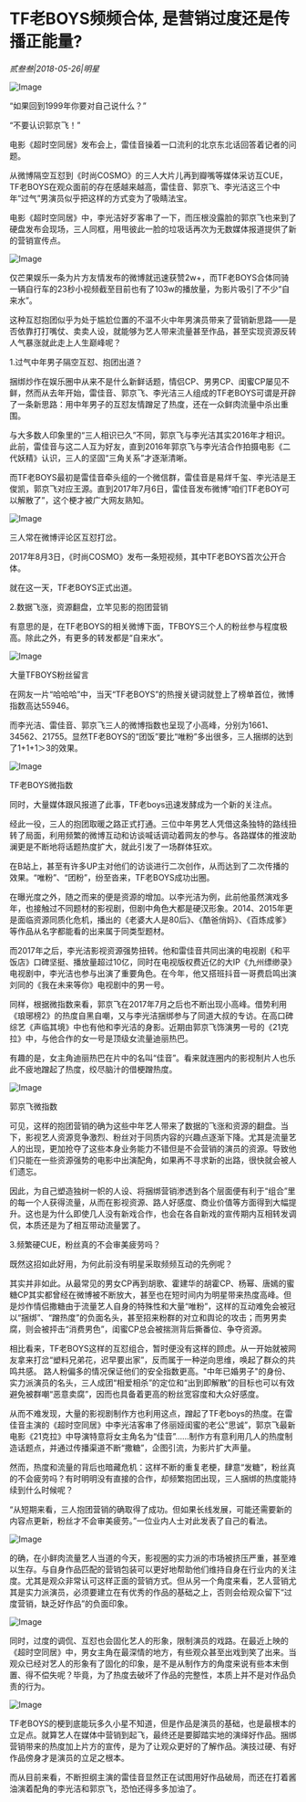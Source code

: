 # TF老BOYS频频合体, 是营销过度还是传播正能量?

*贰叁叁|2018-05-26|明星*

![Image](http://p9.pstatp.com/large/pgc-image/1527339102611141af106f9)

“如果回到1999年你要对自己说什么？”

“不要认识郭京飞！”

电影《超时空同居》发布会上，雷佳音操着一口流利的北京东北话回答着记者的问题。

从微博隔空互怼到《时尚COSMO》的三人大片儿再到瓣嘴等媒体采访互CUE，TF老BOYS在观众面前的存在感越来越高，雷佳音、郭京飞、李光洁这三个中年“过气”男演员似乎把这样的方式变为了吸睛法宝。

电影《超时空同居》中，李光洁好歹客串了一下，而压根没露脸的郭京飞也来到了硬盘发布会现场，三人同框，用甩彼此一脸的垃圾话再次为无数媒体报道提供了新的营销宣传点。

![Image](http://p9.pstatp.com/large/pgc-image/15273388337592fe76d6647)

仅芒果娱乐一条为片方友情发布的微博就迅速获赞2w+，而TF老BOYS合体同骑一辆自行车的23秒小视频截至目前也有了103w的播放量，为影片吸引了不少“自来水”。

这种互怼抱团似乎为处于尴尬位置的不温不火中年男演员带来了营销新思路——是否依靠打打嘴仗、卖卖人设，就能够为艺人带来流量甚至作品，甚至实现资源反转人气暴涨就此走上人生巅峰呢？

1.过气中年男子隔空互怼、抱团出道？

捆绑炒作在娱乐圈中从来不是什么新鲜话题，情侣CP、男男CP、闺蜜CP屡见不鲜，然而从去年开始，雷佳音、郭京飞、李光洁三人组成的TF老BOYS可谓是开辟了一条新思路：用中年男子的互怼友情蹭足了热度，还在一众鲜肉流量中杀出重围。

与大多数人印象里的“三人相识已久”不同，郭京飞与李光洁其实2016年才相识。此前，雷佳音与这二人互为好友，直到2016年郭京飞与李光洁合作拍摄电影《二代妖精》认识，三人的坚固“三角关系”才逐渐清晰。

而TF老BOYS最初是雷佳音牵头组的一个微信群，雷佳音是易烊千玺、李光洁是王俊凯，郭京飞对应王源。直到2017年7月6日，雷佳音发布微博“咱们TF老BOY可以解散了”，这个梗才被广大网友熟知。

![Image](http://p9.pstatp.com/large/pgc-image/1527338833856a1cb1855d4)

三人常在微博评论区互怼打岔。

2017年8月3日，《时尚COSMO》发布一条短视频，其中TF老BOYS首次公开合体。

就在这一天，TF老BOYS正式出道。

2.数据飞涨，资源翻盘，立竿见影的抱团营销

有意思的是，在TF老BOYS的相关微博下面，TFBOYS三个人的粉丝参与程度极高。除此之外，有更多的转发都是“自来水”。

![Image](http://p3.pstatp.com/large/pgc-image/15273388338856ba3da30a8)

大量TFBOYS粉丝留言

在网友一片“哈哈哈”中，当天“TF老BOYS”的热搜关键词就登上了榜单首位，微博指数高达55946。

而李光洁、雷佳音、郭京飞三人的微博指数也呈现了小高峰，分别为1661、34562、21755。显然TF老BOYS的“团饭”要比“唯粉”多出很多，三人捆绑的达到了1+1+1＞3的效果。

![Image](http://p1.pstatp.com/large/pgc-image/152733883369882842cca87)

TF老BOYS微指数

同时，大量媒体跟风报道了此事，TF老boys迅速发酵成为一个新的关注点。

经此一役，三人的抱团取暖之路正式打通。三位中年男艺人凭借这条独特的路线扭转了局面，利用频繁的微博互动和访谈喊话调动着网友的参与。各路媒体的推波助澜更是不断地将话题热度扩大，就此引发了一场群体狂欢。

在B站上，甚至有许多UP主对他们的访谈进行二次创作，从而达到了二次传播的效果。“唯粉”、“团粉”，纷至沓来，TF老BOYS成功出圈。

在曝光度之外，随之而来的便是资源的增加。以李光洁为例，此前他虽然演戏多年，也接触过不同题材的影视剧，但剧中角色大都是硬汉形象。2014、2015年更是面临资源同质化危机，播出的《老婆大人是80后》、《酷爸俏妈》、《百炼成爹》等作品从名字都能看的出来属于同类型题材。

而2017年之后，李光洁影视资源强势扭转。他和雷佳音共同出演的电视剧《和平饭店》口碑坚挺、播放量超过10亿，同时在电视版权费近亿的大IP《九州缥缈录》电视剧中，李光洁也参与出演了重要角色。在今年，他又搭班抖音一哥费启鸣出演刘同的《我在未来等你》电视剧中的男一号。

同样，根据微指数来看，郭京飞在2017年7月之后也不断出现小高峰。借势利用《琅琊榜2》的热度自黑自嘲，又与李光洁捆绑参与了同道大叔的专访。在高口碑综艺《声临其境》中也有他和李光洁的身影。近期由郭京飞饰演男一号的《21克拉》中，与他合作的女一号是顶级女流量迪丽热巴。

有趣的是，女主角迪丽热巴在片中的名叫“佳音”。看来就连圈内的影视制片人也乐此不疲地蹭起了热度，绞尽脑汁的借梗蹭热度。

![Image](http://p3.pstatp.com/large/pgc-image/15273388343033dd94fa869)

郭京飞微指数

可见，这样的抱团营销的确为这些中年艺人带来了数据的飞涨和资源的翻盘。当下，影视艺人资源竞争激烈、粉丝对于同质内容的兴趣点逐渐下降。尤其是流量艺人的出现，更加抢夺了这些本身业务能力不错但是不会营销的演员的资源。导致他们只能在一些资源强势的电影中出演配角，如果再不寻求新的出路，很快就会被人们遗忘。

因此，为自己塑造独树一帜的人设、将捆绑营销渗透到各个层面便有利于“组合”里的每一个人获得流量，从而在影视资源、路人好感度、商业价值等方面得到大幅提升。这也是为什么即使几人没有新戏合作，也会在各自新戏的宣传期内互相转发调侃，本质还是为了相互带动流量罢了。

3.频繁硬CUE，粉丝真的不会审美疲劳吗？

既然这招如此好用，为何此前没有明星采取频频互动的先例呢？

其实并非如此。从最常见的男女CP再到胡歌、霍建华的胡霍CP、杨幂、唐嫣的蜜糖CP其实都曾经在微博被不断放大，甚至也在短时间内为明星带来热度高峰。但是炒作情侣撒糖由于流量艺人自身的特殊性和大量“唯粉”，这样的互动难免会被冠以“捆绑”、“蹭热度”的负面名头，甚至招来粉群的对立和舆论的攻击；而男男卖腐，则会被抨击“消费男色”，闺蜜CP总会被揣测背后撕番位、争夺资源。

相比看来，TF老BOYS这样的互怼组合，暂时便没有这样的顾虑。从一开始就被网友拿来打岔“塑料兄弟花，迟早要出家”，反而属于一种逆向思维，唤起了群众的共鸣共感。 路人粉偏多的情况保证他们的安全指数更高。"中年已婚男子"的身份、实力派演员的名头，三人成团“相爱相杀”的定位和“出到即解散”的目标也可以有效避免被群嘲“恶意卖腐”，因而也具备着更高的粉丝宽容度和大众好感度。

从而不难发现，大量的影视剧制作方也利用这点，蹭起了TF老boys的热度。在雷佳音主演的《超时空同居》中李光洁客串了佟丽娅闺蜜的老公“思诚”，郭京飞最新电影《21克拉》中导演特意将女主角名为“佳音”……制作方有意利用几人的热度制造话题点，并通过传播渠道不断“撒糖”，企图引流，为影片扩大声量。

然而，热度和流量的背后也暗藏危机：这样不断的重复老梗，肆意“发糖”，粉丝真的不会疲劳吗？有时明明没有直接的合作，却频繁抱团出现，三人捆绑的热度能持续到什么时候呢？

“从短期来看，三人抱团营销的确取得了成功。但如果长线发展，可能还需要新的内容点更新，粉丝才不会审美疲劳。”一位业内人士对此发表了自己的看法。

![Image](http://p3.pstatp.com/large/pgc-image/1527338834545f4a0642d16)

的确，在小鲜肉流量艺人当道的今天，影视圈的实力派的市场被挤压严重，甚至难以生存。与自身作品匹配的营销包装可以更好地帮助他们维持自身在行业内的关注度。尤其是观众非常认可这样正面的营销方式。但从另一个角度来看，艺人营销尤其是实力派演员，必须要建立在有优秀的作品的基础之上，否则会给观众留下“过度营销，缺乏好作品”的负面印象。

![Image](http://p1.pstatp.com/large/pgc-image/15273388341178d03ed93c3)

同时，过度的调侃、互怼也会固化艺人的形象，限制演员的戏路。在最近上映的《超时空同居》中，男女主角在最深情的地方，有些观众甚至出戏到笑了出来。当观众已经对艺人的形象有了固化的印象，是不是从制作方的角度来说有些本末倒置、得不偿失呢？毕竟，为了热度去破坏了作品的完整性，本质上并不是对作品负责的行为。

![Image](http://p3.pstatp.com/large/pgc-image/152733883418389ea582dae)

TF老BOYS的梗到底能玩多久小星不知道，但是作品是演员的基础，也是最根本的立足点。就算艺人在媒体中营销到起飞，最终还是要脚踏实地的演绎好作品。捆绑营销带来的热度加上片方的宣传，是为了让观众更好的了解作品。演技过硬、有好作品傍身才是演员的立足之根本。

而从目前来看，不断担纲主演的雷佳音显然正在试图用好作品破局，而还在打着酱油演着配角的李光洁和郭京飞，恐怕还得多多加油了。

